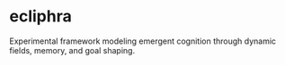 # ecliphra
Experimental framework modeling emergent cognition through dynamic fields, memory, and goal shaping.

